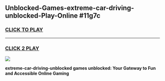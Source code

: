 
## Unblocked-Games-extreme-car-driving-unblocked-Play-Online #11g7c
<h3>
<a href="https://news.freeplayer.one?title=extreme-car-driving-unblocked&ref=3">CLICK TO PLAY</a></h3>
<hr>

<h3>
<a href="https://news.freeplayer.one?title=extreme-car-driving-unblocked&ref=3">CLICK 2 PLAY</a>
  
</h3>

<a href="https://news.freeplayer.one?title=extreme-car-driving-unblocked&ref=3"><img src="https://clearcache.store/games.png"></a>


**extreme-car-driving-unblocked games unblocked: Your Gateway to Fun and Accessible Online Gaming**
